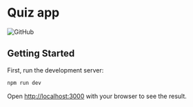 # Quiz app
![GitHub](https://img.shields.io/github/license/rikkirikkardo44/quiz)

## Getting Started

First, run the development server:

```bash
npm run dev
```

Open [http://localhost:3000](http://localhost:3000) with your browser to see the result.

